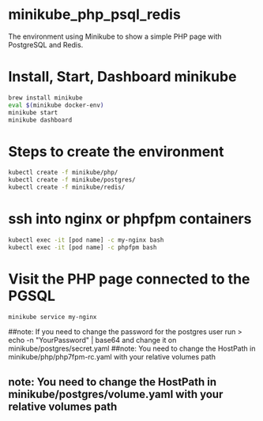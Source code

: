 # minikube_php_psql_redis
The environment using Minikube to show a simple PHP page with PostgreSQL and Redis.
###
# Install, Start, Dashboard minikube
```sh
brew install minikube
eval $(minikube docker-env)
minikube start
minikube dashboard
```

###
# Steps to create the environment
```sh
kubectl create -f minikube/php/
kubectl create -f minikube/postgres/
kubectl create -f minikube/redis/
```
# ssh into nginx or phpfpm containers
```sh
kubectl exec -it [pod name] -c my-nginx bash
kubectl exec -it [pod name] -c phpfpm bash
```
###
# Visit the PHP page connected to the PGSQL
```sh
minikube service my-nginx
```
##note: If you need to change the password for the postgres user run > echo -n "YourPassword" | base64 and change it on minikube/postgres/secret.yaml
##note: You need to change the HostPath in minikube/php/php7fpm-rc.yaml with your relative volumes path
## note: You need to change the HostPath in minikube/postgres/volume.yaml with your relative volumes path

